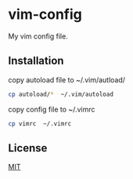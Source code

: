 # vim-config
My vim config file.

## Installation

copy autoload file to ~/.vim/autload/

```bash
cp autoload/*  ~/.vim/autoload
```

copy config file to ~/.vimrc

```bash
cp vimrc  ~/.vimrc
```


## License
[MIT](https://choosealicense.com/licenses/mit/)

